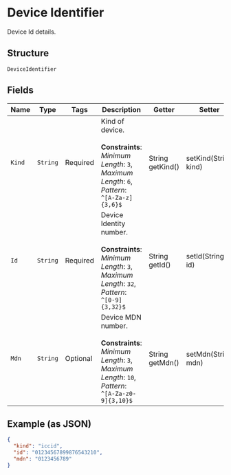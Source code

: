 
# Device Identifier

Device Id details.

## Structure

`DeviceIdentifier`

## Fields

| Name | Type | Tags | Description | Getter | Setter |
|  --- | --- | --- | --- | --- | --- |
| `Kind` | `String` | Required | Kind of device.<br><br>**Constraints**: *Minimum Length*: `3`, *Maximum Length*: `6`, *Pattern*: `^[A-Za-z]{3,6}$` | String getKind() | setKind(String kind) |
| `Id` | `String` | Required | Device Identity number.<br><br>**Constraints**: *Minimum Length*: `3`, *Maximum Length*: `32`, *Pattern*: `^[0-9]{3,32}$` | String getId() | setId(String id) |
| `Mdn` | `String` | Optional | Device MDN number.<br><br>**Constraints**: *Minimum Length*: `3`, *Maximum Length*: `10`, *Pattern*: `^[A-Za-z0-9]{3,10}$` | String getMdn() | setMdn(String mdn) |

## Example (as JSON)

```json
{
  "kind": "iccid",
  "id": "01234567899876543210",
  "mdn": "0123456789"
}
```

